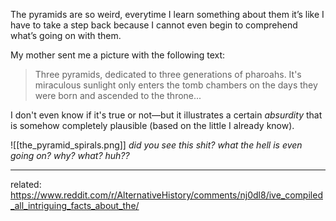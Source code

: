 The pyramids are so weird, everytime I learn something about them it’s like I have to take a step back because I cannot even begin to comprehend what’s going on with them. 

My mother sent me a picture with the following text:
> Three pyramids, dedicated to three generations of pharoahs. It's miraculous sunlight only enters the tomb chambers on the days they were born and ascended to the throne...

I don't even know if it's true or not—but it illustrates a certain *absurdity* that is somehow completely plausible (based on the little I already know).

![[the_pyramid_spirals.png]]
*did you see this shit? what the hell is even going on? why? what? huh??*



---
related: https://www.reddit.com/r/AlternativeHistory/comments/nj0dl8/ive_compiled_all_intriguing_facts_about_the/



